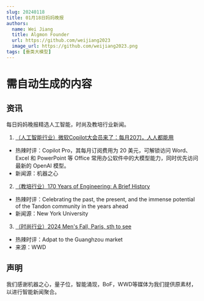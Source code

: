 ```yaml
---
slug: 20240118
title: 01月18日妈妈晚报
authors:
  name: Wei Jiang
  title: Algmon Founder
  url: https://github.com/weijiang2023
  image_url: https://github.com/weijiang2023.png
tags: [垂类大模型]
---
```


# 需自动生成的内容
## 资讯
每日妈妈晚报精选人工智能，时尚及教培行业新闻。

1. [（人工智能行业）微软Copilot大会员来了：每月20刀，人人都能用](https://mp.weixin.qq.com/s/Fbw1hOh86sFdXmwFi60OYw)
* 热辣时评：Copilot Pro，其每月订阅费用为 20 美元，可解锁访问 Word、Excel 和 PowerPoint 等 Office 常用办公软件中的大模型能力，同时优先访问最新的 OpenAI 模型。
* 新闻源：机器之心

2. [（教培行业）170 Years of Engineering: A Brief History](https://engineering.nyu.edu/170-years-of-engineering)
* 热辣时评：Celebrating the past, the present, and the immense potential of the Tandon community in the years ahead
* 新闻源：New York University

3. [（时尚行业）2024 Men's Fall, Paris, sth to see](https://wwd.com/runway/mens-fall-2024/paris/)
* 热辣时评：Adpat to the Guanghzou market
* 来源：WWD

## 声明

我们感谢机器之心，量子位，智能涌现，BoF，WWD等媒体为我们提供原素材，以进行智能新闻聚合。
